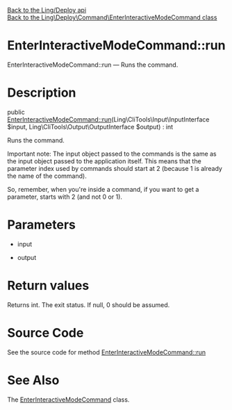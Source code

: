 [Back to the Ling/Deploy api](https://github.com/lingtalfi/Deploy/blob/master/doc/api/Ling/Deploy.md)<br>
[Back to the Ling\Deploy\Command\EnterInteractiveModeCommand class](https://github.com/lingtalfi/Deploy/blob/master/doc/api/Ling/Deploy/Command/EnterInteractiveModeCommand.md)


EnterInteractiveModeCommand::run
================



EnterInteractiveModeCommand::run — Runs the command.




Description
================


public [EnterInteractiveModeCommand::run](https://github.com/lingtalfi/Deploy/blob/master/doc/api/Ling/Deploy/Command/EnterInteractiveModeCommand/run.md)(Ling\CliTools\Input\InputInterface $input, Ling\CliTools\Output\OutputInterface $output) : int




Runs the command.

Important note:
The input object passed to the commands is the same as the input object passed to the application itself.
This means that the parameter index used by commands should start at 2 (because 1 is already the name of the command).

So, remember, when you're inside a command, if you want to get a parameter, starts with 2 (and not 0 or 1).




Parameters
================


- input

    

- output

    


Return values
================

Returns int.
The exit status.
If null, 0 should be assumed.







Source Code
===========
See the source code for method [EnterInteractiveModeCommand::run](https://github.com/lingtalfi/Deploy/blob/master/Command/EnterInteractiveModeCommand.php#L26-L31)


See Also
================

The [EnterInteractiveModeCommand](https://github.com/lingtalfi/Deploy/blob/master/doc/api/Ling/Deploy/Command/EnterInteractiveModeCommand.md) class.



